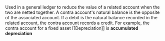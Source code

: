 Used in a general ledger to reduce the value of a related account when the two are netted together. 
A contra account's natural balance is the opposite of the associated account.
If a debit is the natural balance recorded in the related account, the contra account records a credit. 
For example, the contra account for a fixed asset [[Depreciation]] is **accumulated depreciation**